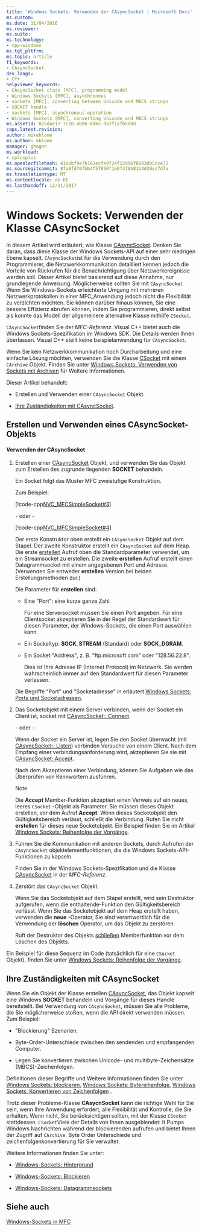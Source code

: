 ```yaml
---
title: 'Windows Sockets: Verwenden der CAsyncSocket | Microsoft Docs'
ms.custom: 
ms.date: 11/04/2016
ms.reviewer: 
ms.suite: 
ms.technology:
- cpp-windows
ms.tgt_pltfrm: 
ms.topic: article
f1_keywords:
- CAsyncSocket
dev_langs:
- C++
helpviewer_keywords:
- CAsyncSocket class [MFC], programming model
- Windows Sockets [MFC], asynchronous
- sockets [MFC], converting between Unicode and MBCS strings
- SOCKET handle
- sockets [MFC], asynchronous operation
- Windows Sockets [MFC], converting Unicode and MBCS strings
ms.assetid: 825dae17-7c1b-4b86-8d6c-da7f1afb5d8d
caps.latest.revision: 
author: mikeblome
ms.author: mblome
manager: ghogen
ms.workload:
- cplusplus
ms.openlocfilehash: 41a1bf9e7b162ecfe9724f22996f8883d95cce72
ms.sourcegitcommit: 8fa8fdf0fbb4f57950f1e8f4f9b81b4d39ec7d7a
ms.translationtype: MT
ms.contentlocale: de-DE
ms.lasthandoff: 12/21/2017
---
```

# <a name="windows-sockets-using-class-casyncsocket"></a>Windows Sockets: Verwenden der Klasse CAsyncSocket
In diesem Artikel wird erläutert, wie Klasse [CAsyncSocket](../mfc/reference/casyncsocket-class.md). Denken Sie daran, dass diese Klasse der Windows Sockets-API auf einer sehr niedrigen Ebene kapselt. `CAsyncSocket`ist für die Verwendung durch den Programmierer, die Netzwerkkommunikation detailliert kennen jedoch die Vorteile von Rückrufen für die Benachrichtigung über Netzwerkereignisse werden soll. Dieser Artikel bietet basierend auf diese Annahme, nur grundlegende Anweisung. Möglicherweise sollten Sie mit `CAsyncSocket` Wenn Sie Windows-Sockets erleichterte Umgang mit mehreren Netzwerkprotokollen in einer MFC_Anwendung jedoch nicht die Flexibilität zu verzichten möchten. Sie können darüber hinaus können, Sie eine bessere Effizienz abrufen können, indem Sie programmieren, direkt selbst als konnte das Modell der allgemeinere alternative Klasse mithilfe `CSocket`.  
  
 `CAsyncSocket`finden Sie der *MFC-Referenz*. Visual C++ bietet auch die Windows Sockets-Spezifikation im Windows SDK. Die Details werden Ihnen überlassen. Visual C++ stellt keine beispielanwendung für `CAsyncSocket`.  
  
 Wenn Sie kein Netzwerkkommunikation hoch Durcharbeitung und eine einfache Lösung möchten, verwenden Sie die Klasse [CSocket](../mfc/reference/csocket-class.md) mit einem `CArchive` Objekt. Finden Sie unter [Windows Sockets: Verwenden von Sockets mit Archiven](../mfc/windows-sockets-using-sockets-with-archives.md) für Weitere Informationen.  
  
 Dieser Artikel behandelt:  
  
-   Erstellen und Verwenden einer `CAsyncSocket` Objekt.  
  
-   [Ihre Zuständigkeiten mit CAsyncSocket](#_core_your_responsibilities_with_casyncsocket).  
  
##  <a name="_core_creating_and_using_a_casyncsocket_object"></a>Erstellen und Verwenden eines CAsyncSocket-Objekts  
  
#### <a name="to-use-casyncsocket"></a>Verwenden der CAsyncSocket  
  
1.  Erstellen einer [CAsyncSocket](../mfc/reference/casyncsocket-class.md) Objekt, und verwenden Sie das Objekt zum Erstellen des zugrunde liegenden **SOCKET** behandeln.  
  
     Ein Socket folgt das Muster MFC zweistufige Konstruktion.  
  
     Zum Beispiel:  
  
     [!code-cpp[NVC_MFCSimpleSocket#3](../mfc/codesnippet/cpp/windows-sockets-using-class-casyncsocket_1.cpp)]  
  
     - oder -   
  
     [!code-cpp[NVC_MFCSimpleSocket#4](../mfc/codesnippet/cpp/windows-sockets-using-class-casyncsocket_2.cpp)]  
  
     Der erste Konstruktor oben erstellt ein `CAsyncSocket` Objekt auf dem Stapel. Der zweite Konstruktor erstellt ein `CAsyncSocket` auf dem Heap. Die erste [erstellen](../mfc/reference/casyncsocket-class.md#create) Aufruf oben die Standardparameter verwendet, um ein Streamsocket zu erstellen. Die zweite **erstellen** Aufruf erstellt einen Datagrammsocket mit einem angegebenen Port und Adresse. (Verwenden Sie entweder **erstellen** Version bei beiden Erstellungsmethoden zur.)  
  
     Die Parameter für **erstellen** sind:  
  
    -   Eine "Port": eine kurze ganze Zahl.  
  
         Für eine Serversocket müssen Sie einen Port angeben. Für eine Clientsocket akzeptieren Sie in der Regel der Standardwert für diesen Parameter, der Windows-Sockets, die einen Port auswählen kann.  
  
    -   Ein Sockeltyp: **SOCK_STREAM** (Standard) oder **SOCK_DGRAM**.  
  
    -   Ein Socket "Address", z. B. "ftp.microsoft.com" oder "128.56.22.8".  
  
         Dies ist Ihre Adresse IP (Internet Protocol) im Netzwerk. Sie werden wahrscheinlich immer auf den Standardwert für diesen Parameter verlassen.  
  
     Die Begriffe "Port" und "Socketadresse" in erläutert [Windows Sockets: Ports und Socketadressen](../mfc/windows-sockets-ports-and-socket-addresses.md).  
  
2.  Das Socketobjekt mit einem Server verbinden, wenn der Socket ein Client ist, socket mit [CAsyncSocket:: Connect](../mfc/reference/casyncsocket-class.md#connect).  
  
     - oder -   
  
     Wenn der Socket ein Server ist, legen Sie den Socket überwacht (mit [CAsyncSocket:: Listen](../mfc/reference/casyncsocket-class.md#listen)) verbinden Versuche von einem Client. Nach dem Empfang einer verbindungsanforderung wird, akzeptieren Sie sie mit [CAsyncSocket::Accept](../mfc/reference/casyncsocket-class.md#accept).  
  
     Nach dem Akzeptieren einer Verbindung, können Sie Aufgaben wie das Überprüfen von Kennwörtern ausführen.  
  
    > [!NOTE]
    >  Die **Accept** Member-Funktion akzeptiert einen Verweis auf ein neues, leeres `CSocket` -Objekt als Parameter. Sie müssen dieses Objekt erstellen, vor dem Aufruf **Accept**. Wenn dieses Socketobjekt den Gültigkeitsbereich verlässt, schließt die Verbindung. Rufen Sie nicht **erstellen** für dieses neue Socketobjekt. Ein Beispiel finden Sie im Artikel [Windows Sockets: Reihenfolge der Vorgänge](../mfc/windows-sockets-sequence-of-operations.md).  
  
3.  Führen Sie die Kommunikation mit anderen Sockets, durch Aufrufen der `CAsyncSocket` objektelementfunktionen, die die Windows Sockets-API-Funktionen zu kapseln.  
  
     Finden Sie in der Windows Sockets-Spezifikation und die Klasse [CAsyncSocket](../mfc/reference/casyncsocket-class.md) in der *MFC-Referenz*.  
  
4.  Zerstört das `CAsyncSocket` Objekt.  
  
     Wenn Sie das Socketobjekt auf dem Stapel erstellt, wird sein Destruktor aufgerufen, wenn die enthaltende-Funktion den Gültigkeitsbereich verlässt. Wenn Sie das Socketobjekt auf dem Heap erstellt haben, verwenden die **neue** -Operator, Sie sind verantwortlich für die Verwendung der **löschen** Operator, um das Objekt zu zerstören.  
  
     Ruft der Destruktor des Objekts [schließen](../mfc/reference/casyncsocket-class.md#close) Memberfunktion vor dem Löschen des Objekts.  
  
 Ein Beispiel für diese Sequenz im Code (tatsächlich für eine `CSocket` Objekt), finden Sie unter [Windows Sockets: Reihenfolge der Vorgänge](../mfc/windows-sockets-sequence-of-operations.md).  
  
##  <a name="_core_your_responsibilities_with_casyncsocket"></a>Ihre Zuständigkeiten mit CAsyncSocket  
 Wenn Sie ein Objekt der Klasse erstellen [CAsyncSocket](../mfc/reference/casyncsocket-class.md), das Objekt kapselt eine Windows **SOCKET** behandeln und Vorgänge für dieses Handle bereitstellt. Bei Verwendung von `CAsyncSocket`, müssen Sie alle Probleme, die Sie möglicherweise stoßen, wenn die API direkt verwenden müssen. Zum Beispiel:  
  
-   "Blockierung" Szenarien.  
  
-   Byte-Order-Unterschiede zwischen den sendenden und empfangenden Computer.  
  
-   Legen Sie konvertieren zwischen Unicode- und multibyte-Zeichensätze (MBCS)-Zeichenfolgen.  
  
 Definitionen dieser Begriffe und Weitere Informationen finden Sie unter [Windows Sockets: blockieren](../mfc/windows-sockets-blocking.md), [Windows Sockets: Bytereihenfolge](../mfc/windows-sockets-byte-ordering.md), [Windows Sockets: Konvertieren von Zeichenfolgen](../mfc/windows-sockets-converting-strings.md) .  
  
 Trotz dieser Probleme-Klasse **CAsycnSocket** kann die richtige Wahl für Sie sein, wenn Ihre Anwendung erfordert, alle Flexibilität und Kontrolle, die Sie erhalten. Wenn nicht, Sie berücksichtigen sollten, mit der Klasse `CSocket` stattdessen. `CSocket`Viele der Details von Ihnen ausgeblendet: It Pumps Windows Nachrichten während der blockierenden aufrufen und bietet Ihnen der Zugriff auf `CArchive`, Byte Order Unterschiede und zeichenfolgenkonvertierung für Sie verwaltet.  
  
 Weitere Informationen finden Sie unter:  
  
-   [Windows-Sockets: Hintergrund](../mfc/windows-sockets-background.md)  
  
-   [Windows-Sockets: Blockieren](../mfc/windows-sockets-stream-sockets.md)  
  
-   [Windows-Sockets: Datagrammsockets](../mfc/windows-sockets-datagram-sockets.md)  
  
## <a name="see-also"></a>Siehe auch  
 [Windows-Sockets in MFC](../mfc/windows-sockets-in-mfc.md)


